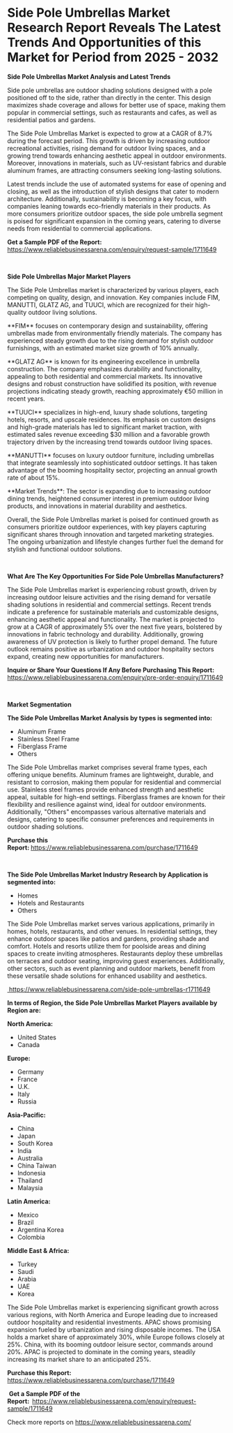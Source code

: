 <p><h1>Side Pole Umbrellas Market Research Report Reveals The Latest Trends And Opportunities of this Market for Period from 2025 - 2032</h1></p><p><strong>Side Pole Umbrellas Market Analysis and Latest Trends</strong></p>
<p><p>Side pole umbrellas are outdoor shading solutions designed with a pole positioned off to the side, rather than directly in the center. This design maximizes shade coverage and allows for better use of space, making them popular in commercial settings, such as restaurants and cafes, as well as residential patios and gardens. </p><p>The Side Pole Umbrellas Market is expected to grow at a CAGR of 8.7% during the forecast period. This growth is driven by increasing outdoor recreational activities, rising demand for outdoor living spaces, and a growing trend towards enhancing aesthetic appeal in outdoor environments. Moreover, innovations in materials, such as UV-resistant fabrics and durable aluminum frames, are attracting consumers seeking long-lasting solutions. </p><p>Latest trends include the use of automated systems for ease of opening and closing, as well as the introduction of stylish designs that cater to modern architecture. Additionally, sustainability is becoming a key focus, with companies leaning towards eco-friendly materials in their products. As more consumers prioritize outdoor spaces, the side pole umbrella segment is poised for significant expansion in the coming years, catering to diverse needs from residential to commercial applications.</p></p>
<p><strong>Get a Sample PDF of the Report:&nbsp;</strong> <a href="https://www.reliablebusinessarena.com/enquiry/request-sample/1711649?utm_campaign=3558&utm_medium=2&utm_source=Github&utm_content=ia&utm_term=27032025&utm_id=side-pole-umbrellas">https://www.reliablebusinessarena.com/enquiry/request-sample/1711649</a></p>
<p>&nbsp;</p>
<p><strong>Side Pole Umbrellas Major Market Players</strong></p>
<p><p>The Side Pole Umbrellas market is characterized by various players, each competing on quality, design, and innovation. Key companies include FIM, MANUTTI, GLATZ AG, and TUUCI, which are recognized for their high-quality outdoor living solutions. </p><p>**FIM** focuses on contemporary design and sustainability, offering umbrellas made from environmentally friendly materials. The company has experienced steady growth due to the rising demand for stylish outdoor furnishings, with an estimated market size growth of 10% annually.</p><p>**GLATZ AG** is known for its engineering excellence in umbrella construction. The company emphasizes durability and functionality, appealing to both residential and commercial markets. Its innovative designs and robust construction have solidified its position, with revenue projections indicating steady growth, reaching approximately €50 million in recent years.</p><p>**TUUCI** specializes in high-end, luxury shade solutions, targeting hotels, resorts, and upscale residences. Its emphasis on custom designs and high-grade materials has led to significant market traction, with estimated sales revenue exceeding $30 million and a favorable growth trajectory driven by the increasing trend towards outdoor living spaces.</p><p>**MANUTTI** focuses on luxury outdoor furniture, including umbrellas that integrate seamlessly into sophisticated outdoor settings. It has taken advantage of the booming hospitality sector, projecting an annual growth rate of about 15%.</p><p>**Market Trends**: The sector is expanding due to increasing outdoor dining trends, heightened consumer interest in premium outdoor living products, and innovations in material durability and aesthetics.</p><p>Overall, the Side Pole Umbrellas market is poised for continued growth as consumers prioritize outdoor experiences, with key players capturing significant shares through innovation and targeted marketing strategies. The ongoing urbanization and lifestyle changes further fuel the demand for stylish and functional outdoor solutions.</p></p>
<p>&nbsp;</p>
<p><strong>What Are The Key Opportunities For Side Pole Umbrellas Manufacturers?</strong></p>
<p><p>The Side Pole Umbrellas market is experiencing robust growth, driven by increasing outdoor leisure activities and the rising demand for versatile shading solutions in residential and commercial settings. Recent trends indicate a preference for sustainable materials and customizable designs, enhancing aesthetic appeal and functionality. The market is projected to grow at a CAGR of approximately 5% over the next five years, bolstered by innovations in fabric technology and durability. Additionally, growing awareness of UV protection is likely to further propel demand. The future outlook remains positive as urbanization and outdoor hospitality sectors expand, creating new opportunities for manufacturers.</p></p>
<p><strong>Inquire or Share Your Questions If Any Before Purchasing This Report:</strong> <a href="https://www.reliablebusinessarena.com/enquiry/pre-order-enquiry/1711649?utm_campaign=3558&utm_medium=2&utm_source=Github&utm_content=ia&utm_term=27032025&utm_id=side-pole-umbrellas">https://www.reliablebusinessarena.com/enquiry/pre-order-enquiry/1711649</a></p>
<p>&nbsp;</p>
<p><strong>Market Segmentation</strong></p>
<p><strong>The Side Pole Umbrellas Market Analysis by types is segmented into:</strong></p>
<p><ul><li>Aluminum Frame</li><li>Stainless Steel Frame</li><li>Fiberglass Frame</li><li>Others</li></ul></p>
<p><p>The Side Pole Umbrellas market comprises several frame types, each offering unique benefits. Aluminum frames are lightweight, durable, and resistant to corrosion, making them popular for residential and commercial use. Stainless steel frames provide enhanced strength and aesthetic appeal, suitable for high-end settings. Fiberglass frames are known for their flexibility and resilience against wind, ideal for outdoor environments. Additionally, "Others" encompasses various alternative materials and designs, catering to specific consumer preferences and requirements in outdoor shading solutions.</p></p>
<p><strong>Purchase this Report:&nbsp;</strong><a href="https://www.reliablebusinessarena.com/purchase/1711649?utm_campaign=3558&utm_medium=2&utm_source=Github&utm_content=ia&utm_term=27032025&utm_id=side-pole-umbrellas">https://www.reliablebusinessarena.com/purchase/1711649</a></p>
<p>&nbsp;</p>
<p><strong>The Side Pole Umbrellas Market Industry Research by Application is segmented into:</strong></p>
<p><ul><li>Homes</li><li>Hotels and Restaurants</li><li>Others</li></ul></p>
<p><p>The Side Pole Umbrellas market serves various applications, primarily in homes, hotels, restaurants, and other venues. In residential settings, they enhance outdoor spaces like patios and gardens, providing shade and comfort. Hotels and resorts utilize them for poolside areas and dining spaces to create inviting atmospheres. Restaurants deploy these umbrellas on terraces and outdoor seating, improving guest experiences. Additionally, other sectors, such as event planning and outdoor markets, benefit from these versatile shade solutions for enhanced usability and aesthetics.</p></p>
<p><a href="https://www.reliablebusinessarena.com/side-pole-umbrellas-r1711649?utm_campaign=3558&utm_medium=2&utm_source=Github&utm_content=ia&utm_term=27032025&utm_id=side-pole-umbrellas">&nbsp;https://www.reliablebusinessarena.com/side-pole-umbrellas-r1711649</a></p>
<p><strong>In terms of Region, the Side Pole Umbrellas Market Players available by Region are:</strong></p>
<p>
    <p> <strong> North America: </strong>
        <ul>
            <li>United States</li>
            <li>Canada</li>
        </ul>
        </p> 
    <p> <strong> Europe: </strong>
        <ul>
            <li>Germany</li>
            <li>France</li>
            <li>U.K.</li>
            <li>Italy</li>
            <li>Russia</li>
        </ul>
        </p> 
    <p> <strong> Asia-Pacific: </strong>
        <ul>
            <li>China</li>
            <li>Japan</li>
            <li>South Korea</li>
            <li>India</li>
            <li>Australia</li>
            <li>China Taiwan</li>
            <li>Indonesia</li>
            <li>Thailand</li>
            <li>Malaysia</li>
        </ul>
        </p> 
    <p> <strong> Latin America: </strong>
        <ul>
            <li>Mexico</li>
            <li>Brazil</li>
            <li>Argentina Korea</li>
            <li>Colombia</li>
        </ul>
        </p> 
    <p> <strong> Middle East & Africa: </strong>
        <ul>
            <li>Turkey</li>
            <li>Saudi</li>
            <li>Arabia</li>
            <li>UAE</li>
            <li>Korea</li>
        </ul>
    </p>
    </p>
<p><p>The Side Pole Umbrellas market is experiencing significant growth across various regions, with North America and Europe leading due to increased outdoor hospitality and residential investments. APAC shows promising expansion fueled by urbanization and rising disposable incomes. The USA holds a market share of approximately 30%, while Europe follows closely at 25%. China, with its booming outdoor leisure sector, commands around 20%. APAC is projected to dominate in the coming years, steadily increasing its market share to an anticipated 25%.</p></p>
<p><strong>Purchase this Report: </strong><a href="https://www.reliablebusinessarena.com/purchase/1711649?utm_campaign=3558&utm_medium=2&utm_source=Github&utm_content=ia&utm_term=27032025&utm_id=side-pole-umbrellas">https://www.reliablebusinessarena.com/purchase/1711649</a></p>
<p>&nbsp;<strong>Get a Sample PDF of the Report:&nbsp;&nbsp;</strong><a href="https://www.reliablebusinessarena.com/enquiry/request-sample/1711649?utm_campaign=3558&utm_medium=2&utm_source=Github&utm_content=ia&utm_term=27032025&utm_id=side-pole-umbrellas">https://www.reliablebusinessarena.com/enquiry/request-sample/1711649</a></p>
<p><strong></strong></p>
<p>Check more reports on <a href="https://www.reliablebusinessarena.com/?utm_campaign=3558&utm_medium=2&utm_source=Github&utm_content=ia&utm_term=27032025&utm_id=side-pole-umbrellas">https://www.reliablebusinessarena.com/</a></p>